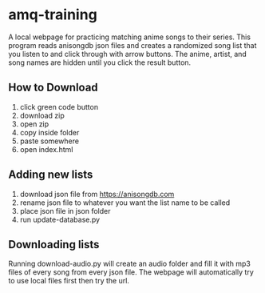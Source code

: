 # amq-training

A local webpage for practicing matching anime songs to their series. This program reads anisongdb json files and creates a randomized song list that you listen to and click through with arrow buttons. The anime, artist, and song names are hidden until you click the result button.

## How to Download
1. click green code button
2. download zip
3. open zip
4. copy inside folder
5. paste somewhere
6. open index.html

## Adding new lists
1. download json file from https://anisongdb.com
2. rename json file to whatever you want the list name to be called
3. place json file in json folder
4. run update-database.py

## Downloading lists
Running download-audio.py will create an audio folder and fill it with mp3 files of every song from every json file. The webpage will automatically try to use local files first then try the url.
